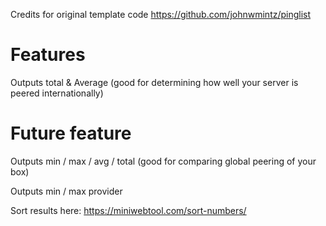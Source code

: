 Credits for original template code https://github.com/johnwmintz/pinglist

# Features
Outputs total & Average (good for determining how well your server is peered internationally)

# Future feature
Outputs min / max / avg / total (good for comparing global peering of your box)

Outputs min / max provider


Sort results here:
https://miniwebtool.com/sort-numbers/
